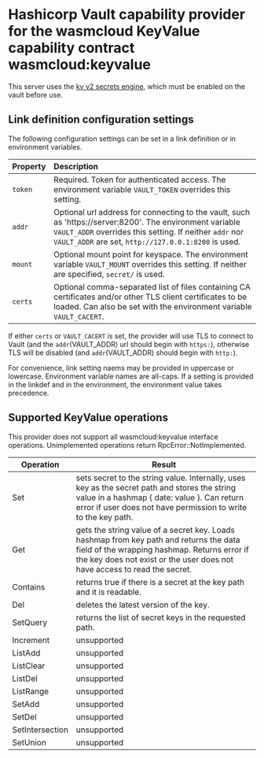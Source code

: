 # Hashicorp Vault capability provider for the wasmcloud KeyValue capability contract wasmcloud:keyvalue

This server uses the [kv v2 secrets engine](https://www.vaultproject.io/docs/secrets/kv/kv-v2), which must be enabled
on the vault before use.

## Link definition configuration settings

The following configuration settings can be set in a link definition or in environment variables.

| Property | Description                                                                                                                                                                                                                 |
|:---------|:----------------------------------------------------------------------------------------------------------------------------------------------------------------------------------------------------------------------------|
| `token`  | Required. Token for authenticated access. The environment variable `VAULT_TOKEN` overrides this setting.                                                                                                                    |
| `addr`   | Optional url address for connecting to the vault, such as 'https://server:8200'. The environment variable `VAULT_ADDR` overrides this setting. If neither `addr` nor `VAULT_ADDR` are set, `http://127.0.0.1:8200` is used. |
| `mount`  | Optional mount point for keyspace. The environment variable `VAULT_MOUNT` overrides this setting. If neither are specified, `secret/` is used.                                                                              | 
| `certs`  | Optional comma-separated list of files containing CA certificates and/or other TLS client certificates to be loaded. Can also be set with the environment variable `VAULT_CACERT`.                                          |

If either `certs` or `VAULT_CACERT` is set, the provider will use TLS to connect to Vault (and the `addr`(VAULT_ADDR) url should begin with `https:`),
otherwise TLS will be disabled (and `addr`(VAULT_ADDR) should begin with `http:`).

For convenience, link setting naems may be provided in uppercase or lowercase. Environment variable names are all-caps.
If a setting is provided in the linkdef and in the environment, the environment value takes precedence.

## Supported KeyValue operations

This provider does not support all wasmcloud:keyvalue interface operations.
Unimplemented operations return RpcError::NotImplemented.


| Operation       | Result                                                                                                                                                                                                              |
|-----------------|---------------------------------------------------------------------------------------------------------------------------------------------------------------------------------------------------------------------| 
| Set             | sets secret to the string value. Internally, uses key as the secret path and stores the string value in a hashmap { date: value }. Can return error if user does not have permission to write to the key path.      |
| Get             | gets the string value of a secret key. Loads hashmap from key path and returns the data field of the wrapping hashmap. Returns error if the key does not exist or the user does not have access to read the secret. |
| Contains        | returns true if there is a secret at the key path and it is readable.                                                                                                                                        |
| Del             | deletes the latest version of the key.                                                                                                                                                                              |
| SetQuery        | returns the list of secret keys in the requested path.                                                                                                                                                              | 
| Increment       | unsupported                                                                                                                                                                                                         | 
| ListAdd         | unsupported                                                                                                                                                                                                         | 
| ListClear       | unsupported                                                                                                                                                                                                         | 
| ListDel         | unsupported                                                                                                                                                                                                         | 
| ListRange       | unsupported                                                                                                                                                                                                         | 
| SetAdd          | unsupported                                                                                                                                                                                                         | 
| SetDel          | unsupported                                                                                                                                                                                                         | 
| SetIntersection | unsupported                                                                                                                                                                                                         | 
| SetUnion        | unsupported                                                                                                                                                                                                         | 




